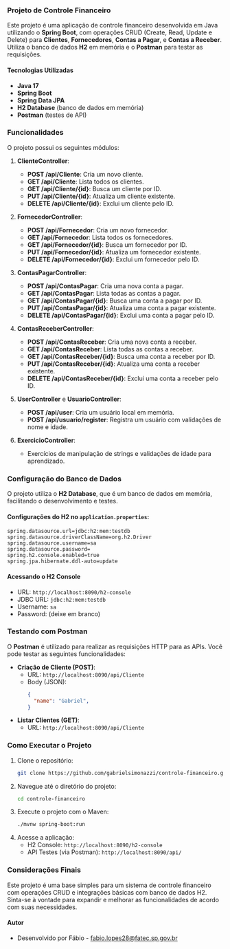 ### Projeto de Controle Financeiro

Este projeto é uma aplicação de controle financeiro desenvolvida em Java utilizando o **Spring Boot**, com operações CRUD (Create, Read, Update e Delete) para **Clientes**, **Fornecedores**, **Contas a Pagar**, e **Contas a Receber**. Utiliza o banco de dados **H2** em memória e o **Postman** para testar as requisições.

#### Tecnologias Utilizadas

- **Java 17**
- **Spring Boot**
- **Spring Data JPA**
- **H2 Database** (banco de dados em memória)
- **Postman** (testes de API)

### Funcionalidades

O projeto possui os seguintes módulos:

1. **ClienteController**:
   - **POST /api/Cliente**: Cria um novo cliente.
   - **GET /api/Cliente**: Lista todos os clientes.
   - **GET /api/Cliente/{id}**: Busca um cliente por ID.
   - **PUT /api/Cliente/{id}**: Atualiza um cliente existente.
   - **DELETE /api/Cliente/{id}**: Exclui um cliente pelo ID.

2. **FornecedorController**:
   - **POST /api/Fornecedor**: Cria um novo fornecedor.
   - **GET /api/Fornecedor**: Lista todos os fornecedores.
   - **GET /api/Fornecedor/{id}**: Busca um fornecedor por ID.
   - **PUT /api/Fornecedor/{id}**: Atualiza um fornecedor existente.
   - **DELETE /api/Fornecedor/{id}**: Exclui um fornecedor pelo ID.

3. **ContasPagarController**:
   - **POST /api/ContasPagar**: Cria uma nova conta a pagar.
   - **GET /api/ContasPagar**: Lista todas as contas a pagar.
   - **GET /api/ContasPagar/{id}**: Busca uma conta a pagar por ID.
   - **PUT /api/ContasPagar/{id}**: Atualiza uma conta a pagar existente.
   - **DELETE /api/ContasPagar/{id}**: Exclui uma conta a pagar pelo ID.

4. **ContasReceberController**:
   - **POST /api/ContasReceber**: Cria uma nova conta a receber.
   - **GET /api/ContasReceber**: Lista todas as contas a receber.
   - **GET /api/ContasReceber/{id}**: Busca uma conta a receber por ID.
   - **PUT /api/ContasReceber/{id}**: Atualiza uma conta a receber existente.
   - **DELETE /api/ContasReceber/{id}**: Exclui uma conta a receber pelo ID.

5. **UserController** e **UsuarioController**:
   - **POST /api/user**: Cria um usuário local em memória.
   - **POST /api/usuario/register**: Registra um usuário com validações de nome e idade.

6. **ExercicioController**:
   - Exercícios de manipulação de strings e validações de idade para aprendizado.

### Configuração do Banco de Dados

O projeto utiliza o **H2 Database**, que é um banco de dados em memória, facilitando o desenvolvimento e testes. 

#### Configurações do H2 no `application.properties`:

```properties
spring.datasource.url=jdbc:h2:mem:testdb
spring.datasource.driverClassName=org.h2.Driver
spring.datasource.username=sa
spring.datasource.password=
spring.h2.console.enabled=true
spring.jpa.hibernate.ddl-auto=update
```

#### Acessando o H2 Console

- URL: `http://localhost:8090/h2-console`
- JDBC URL: `jdbc:h2:mem:testdb`
- Username: `sa`
- Password: (deixe em branco)

### Testando com Postman

O **Postman** é utilizado para realizar as requisições HTTP para as APIs. Você pode testar as seguintes funcionalidades:

- **Criação de Cliente (POST)**:
  - URL: `http://localhost:8090/api/Cliente`
  - Body (JSON):
    ```json
    {
      "name": "Gabriel",
    }
    ```
- **Listar Clientes (GET)**:
  - URL: `http://localhost:8090/api/Cliente`

### Como Executar o Projeto

1. Clone o repositório:
   ```bash
   git clone https://github.com/gabrielsimonazzi/controle-financeiro.git
   ```
2. Navegue até o diretório do projeto:
   ```bash
   cd controle-financeiro
   ```
3. Execute o projeto com o Maven:
   ```bash
   ./mvnw spring-boot:run
   ```
4. Acesse a aplicação:
   - H2 Console: `http://localhost:8090/h2-console`
   - API Testes (via Postman): `http://localhost:8090/api/`

### Considerações Finais

Este projeto é uma base simples para um sistema de controle financeiro com operações CRUD e integrações básicas com banco de dados H2. Sinta-se à vontade para expandir e melhorar as funcionalidades de acordo com suas necessidades.

#### Autor

- Desenvolvido por Fábio - fabio.lopes28@fatec.sp.gov.br
